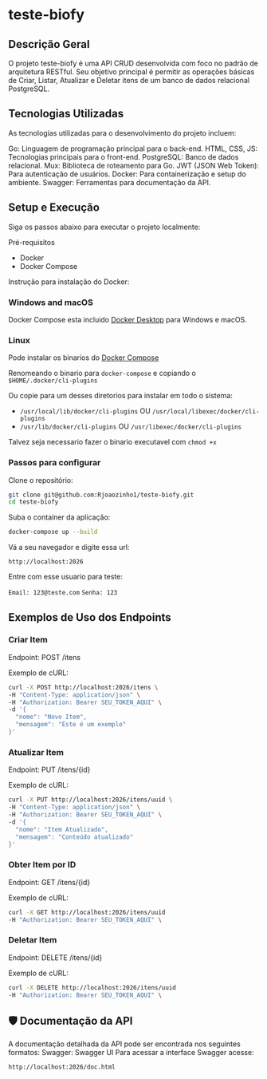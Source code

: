 # teste-biofy

## Descrição Geral
O projeto teste-biofy é uma API CRUD desenvolvida com foco no padrão de arquitetura RESTful. Seu objetivo principal é permitir as operações básicas de Criar, Listar, Atualizar e Deletar itens de um banco de dados relacional PostgreSQL.

## Tecnologias Utilizadas
As tecnologias utilizadas para o desenvolvimento do projeto incluem:

Go: Linguagem de programação principal para o back-end.
HTML, CSS, JS: Tecnologias principais para o front-end.
PostgreSQL: Banco de dados relacional.
Mux: Biblioteca de roteamento para Go.
JWT (JSON Web Token): Para autenticação de usuários.
Docker: Para containerização e setup do ambiente.
Swagger: Ferramentas para documentação da API.

## Setup e Execução
Siga os passos abaixo para executar o projeto localmente:

Pré-requisitos
- Docker
- Docker Compose

Instrução para instalação do Docker:

### Windows and macOS

Docker Compose esta incluido
[Docker Desktop](https://www.docker.com/products/docker-desktop)
para Windows e macOS.

### Linux

Pode instalar os binarios do [Docker Compose](https://github.com/docker/compose/releases)

Renomeando o binario para `docker-compose` e copiando o `$HOME/.docker/cli-plugins` 

Ou copie para um desses diretorios para instalar em todo o sistema:

* `/usr/local/lib/docker/cli-plugins` OU `/usr/local/libexec/docker/cli-plugins`
* `/usr/lib/docker/cli-plugins` OU `/usr/libexec/docker/cli-plugins`

Talvez seja necessario fazer o binario executavel com `chmod +x`

### Passos para configurar

Clone o repositório:
```sh
git clone git@github.com:Rjoaozinho1/teste-biofy.git
cd teste-biofy
```

Suba o container da aplicação:
```sh
docker-compose up --build
```

Vá a seu navegador e digite essa url:

`http://localhost:2026`

Entre com esse usuario para teste:

`Email: 123@teste.com`
`Senha: 123`

## Exemplos de Uso dos Endpoints

### Criar Item
Endpoint: POST /itens

Exemplo de cURL:
```sh
curl -X POST http://localhost:2026/itens \
-H "Content-Type: application/json" \
-H "Authorization: Bearer SEU_TOKEN_AQUI" \
-d '{
  "nome": "Novo Item",
  "mensagem": "Este é um exemplo"
}'
```
### Atualizar Item
Endpoint: PUT /itens/{id}

Exemplo de cURL:
```sh
curl -X PUT http://localhost:2026/itens/uuid \
-H "Content-Type: application/json" \
-H "Authorization: Bearer SEU_TOKEN_AQUI" \
-d '{
  "nome": "Item Atualizado",
  "mensagem": "Conteúdo atualizado"
}'
```
### Obter Item por ID
Endpoint: GET /itens/{id}

Exemplo de cURL:
```sh
curl -X GET http://localhost:2026/itens/uuid
-H "Authorization: Bearer SEU_TOKEN_AQUI" \
```
### Deletar Item
Endpoint: DELETE /itens/{id}

Exemplo de cURL:
```sh
curl -X DELETE http://localhost:2026/itens/uuid
-H "Authorization: Bearer SEU_TOKEN_AQUI" \
```
## 🛡 Documentação da API
A documentação detalhada da API pode ser encontrada nos seguintes formatos:
Swagger: Swagger UI
Para acessar a interface Swagger acesse:

`http://localhost:2026/doc.html`